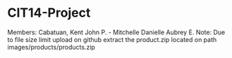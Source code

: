 # CIT14-Project
Members: Cabatuan, Kent John P. - Mitchelle Danielle Aubrey E.
Note: Due to file size limit upload on github extract the product.zip located on path images/products/products.zip
